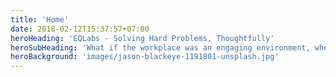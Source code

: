 ```yaml
---
title: 'Home'
date: 2018-02-12T15:37:57+07:00
heroHeading: 'EQLabs - Solving Hard Problems, Thoughtfully'
heroSubHeading: 'What if the workplace was an engaging environment, where the diverse backgrounds and perspectives of the team were inclusively embraced?'
heroBackground: 'images/jason-blackeye-1191801-unsplash.jpg'
---
```

